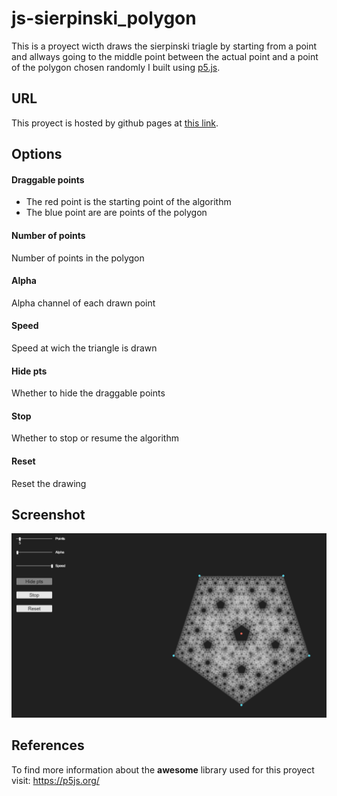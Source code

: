 # js-sierpinski_polygon
This is a proyect wicth draws the sierpinski triagle by starting from a point and allways going to the middle point between the actual point and a point of the polygon chosen randomly I built using <a href="https://p5js.org/">p5.js</a>.
## URL
This proyect is hosted by github pages at <a href="https://pabloqb2000.github.io/js-sierpinski_polygon/">this link</a>.
## Options
#### Draggable points
  - The red point is the starting point of the algorithm
  - The blue point are are points of the polygon
#### Number of points
Number of points in the polygon
#### Alpha
Alpha channel of each drawn point
#### Speed
Speed at wich the triangle is drawn
#### Hide pts
Whether to hide the draggable points
#### Stop
Whether to stop or resume the algorithm
#### Reset
Reset the drawing
## Screenshot
<img src="imgs/screenshot01.png"></img>
## References
To find more information about the <b>awesome</b> library used for this proyect visit:
<a href="https://p5js.org/"> https://p5js.org/ </a>
